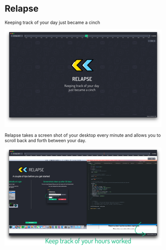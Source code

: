 # Relapse
Keeping track of your day just became a cinch

![Keeping track of your day just became a cinch](docs/HeroImage.jpg)

Relapse takes a screen shot of your desktop every minute and allows you to scroll back and forth between your day. 

![Relapse example](docs/HoursWorked.jpg)

